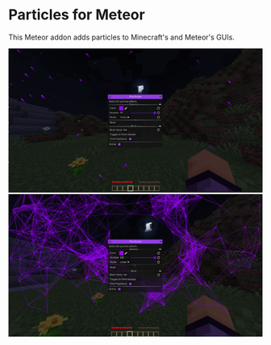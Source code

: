 # Particles for Meteor

This Meteor addon adds particles to Minecraft's and Meteor's GUIs.

![img.png](.github/assets/img.png)
![img.png](.github/assets/img2.png)
